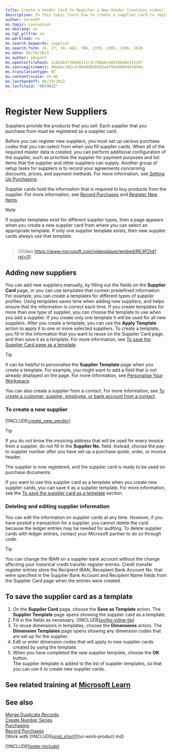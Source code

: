 ```yaml
---
title: Create a Vendor Card to Register a New Vendor (contains video)
description: In this topic learn how to create a supplier card to register a new supplier or supplier and save supplier cards as a template.
author: SorenGP
ms.topic: conceptual
ms.devlang: na
ms.tgt_pltfrm: na
ms.workload: na
ms.search.keywords: supplier
ms.search.form: 26, 27, 34, 461, 786, 1379, 1385, 1386, 1628
ms.date: 09/29/2021
ms.author: edupont
ms.openlocfilehash: 2c6b1b37398d0121c5c79bb0c9d9786abe14120f
ms.sourcegitcommit: 00a8acc82cdc90e0d0db9d1a4f98a908944fd50a
ms.translationtype: HT
ms.contentlocale: en-AU
ms.lasthandoff: 06/29/2022
ms.locfileid: "9074622"
---
```

# <a name="register-new-vendors"></a>Register New Suppliers

Suppliers provide the products that you sell. Each supplier that you purchase from must be registered as a supplier card.

Before you can register new suppliers, you must set up various purchase codes that you can select from when you fill supplier cards. When all of the required master data is created, you can perform additional configuration of the supplier, such as prioritise the supplier for payment purposes and list items that the supplier and other suppliers can supply. Another group of setup tasks for suppliers is to record your agreements concerning discounts, prices, and payment methods. For more information, see [Setting Up Purchasing](purchasing-setup-purchasing.md).

Supplier cards hold the information that is required to buy products from the supplier. For more information, see [Record Purchases](purchasing-how-record-purchases.md) and [Register New Items](inventory-how-register-new-items.md).

> [!NOTE]  
> If supplier templates exist for different supplier types, then a page appears when you create a new supplier card from where you can select an appropriate template. If only one supplier template exists, then new supplier cards always use that template.
<br><br>  

> [!Video https://www.microsoft.com/videoplayer/embed/RE3PZtd?rel=0]

## <a name="adding-new-vendors"></a>Adding new suppliers

You can add new suppliers manually, by filling out the fields on the **Supplier Card** page, or you can use templates that contain predefined information. For example, you can create a templates for different types of supplier profiles. Using templates saves time when adding new suppliers, and helps ensure that the information is correct each time. If you create templates for more than one type of supplier, you can choose the template to use when you add a supplier. If you create only one template it will be used for all new suppliers. After you create a template, you can use the **Apply Template** action to apply it to one or more selected suppliers. To create a template, you fill in the information that you want to reuse on the Supplier Card page, and then save it as a template. For more information, see [To save the Supplier Card page as a template](purchasing-how-register-new-vendors.md#to-save-the-vendor-card-as-a-template).

> [!TIP]
> It can be helpful to personalise the **Supplier Template** page when you create a template. For example, you might want to add a field that is not already displayed on the page. For more information, see [Personalise Your Workspace](/dynamics365/business-central/ui-personalization-user#to-start-personalizing-a-page-through-the-personalizing-banner).

You can also create a supplier from a contact. For more information, see [To create a customer, supplier, employee, or bank account from a contact](marketing-create-contact-companies.md#to-create-a-customer-vendor-employee-or-bank-account-from-a-contact). 

### <a name="to-create-a-new-vendor"></a>To create a new supplier

[!INCLUDE[create_new_vendor](includes/create_new_vendor.md)]

> [!TIP]  
> If you do not know the invoicing address that will be used for every invoice from a supplier, do not fill in the **Supplier No.** field. Instead, choose the pay-to supplier number after you have set up a purchase quote, order, or invoice header.

The supplier is now registered, and the supplier card is ready to be used on purchase documents.

If you want to use this supplier card as a template when you create new supplier cards, you can save it as a supplier template. For more information, see the [To save the supplier card as a template](#to-save-the-vendor-card-as-a-template) section.

### <a name="deleting-and-editing-vendor-information"></a>Deleting and editing supplier information

You can edit the information on supplier cards at any time. However, if you have posted a transaction for a supplier, you cannot delete the card because the ledger entries may be needed for auditing. To delete supplier cards with ledger entries, contact your Microsoft partner to do so through code.

> [!TIP]
> You can change the IBAN on a supplier bank account without the change affecting your historical credit transfer register entries. Credit transfer register entries store the Recipient IBAN, Recepient Bank Account No. that were specified in the Supplier Bank Account and Recipient Name fields from the Supplier Card page when the entries were created.

## <a name="to-save-the-vendor-card-as-a-template"></a>To save the supplier card as a template

1. On the **Supplier Card** page, choose the **Save as Template** action. The **Supplier Template** page opens showing the supplier card as a template.
2. Fill in the fields as necessary. [!INCLUDE[tooltip-inline-tip](includes/tooltip-inline-tip_md.md)]
3. To reuse dimensions in templates, choose the **Dimensions** action. The **Dimension Templates** page opens showing any dimension codes that are set up for the supplier.
4. Edit or enter dimension codes that will apply to new supplier cards created by using the template.
5. When you have completed the new supplier template, choose the **OK** button.  
   The supplier template is added to the list of supplier templates, so that you can use it to create new supplier cards.

## <a name="see-related-training-at-microsoft-learn"></a>See related training at [Microsoft Learn](/learn/modules/trade-master-data-dynamics-365-business-central/)

## <a name="see-also"></a>See also

[Merge Duplicate Records](sales-how-merge-duplicate-records.md)  
[Create Number Series](ui-create-number-series.md)  
[Purchasing](purchasing-manage-purchasing.md)  
[Record Purchases](purchasing-how-record-purchases.md)  
[Work with [!INCLUDE[prod_short](includes/prod_short.md)]](ui-work-product.md)  


[!INCLUDE[footer-include](includes/footer-banner.md)]